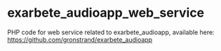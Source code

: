 # exarbete_audioapp_web_service

PHP code for web service related to exarbete_audioapp, available here: https://github.com/gronstrand/exarbete_audioapp